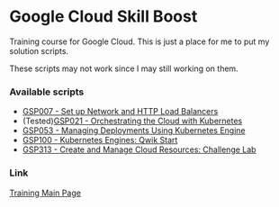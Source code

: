 # Google Cloud Skill Boost

Training course for Google Cloud. This is just a place for me to put my solution scripts.

These scripts may not work since I may still working on them.

### Available scripts
* [GSP007 - Set up Network and HTTP Load Balancers](https://github.com/jacky9813/google-cloud-skill-boost/blob/master/GSP0xx/GSP007-SetUpNetworkAndHTTPLoadBalancers.sh)
* (Tested)[GSP021 - Orchestrating the Cloud with Kubernetes](https://github.com/jacky9813/google-cloud-skill-boost/blob/master/GSP0xx/GSP021-OrchestratingTheCloudWithKubernetes.sh)
* [GSP053 - Managing Deployments Using Kubernetes Engine](https://github.com/jacky9813/google-cloud-skill-boost/blob/master/GSP0xx/GSP053-ManagingDeploymentsUsingKubernetesEngine.sh)
* [GSP100 - Kubernetes Engines: Qwik Start](https://github.com/jacky9813/google-cloud-skill-boost/blob/master/GSP1xx/GSP100-KubernetesEngines_QwikStart.sh)
* [GSP313 - Create and Manage Cloud Resources: Challenge Lab](https://github.com/jacky9813/google-cloud-skill-boost/blob/master/GSP3xx/GSP313-CreateAndManageCloudResources_ChallengeLab.sh)

### Link
[Training Main Page](https://www.cloudskillsboost.google/)

